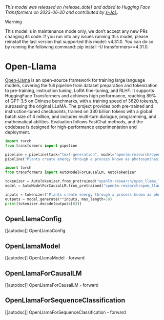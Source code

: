 <!--Copyright 2023 The HuggingFace Team. All rights reserved.

Licensed under the Apache License, Version 2.0 (the "License"); you may not use this file except in compliance with
the License. You may obtain a copy of the License at

http://www.apache.org/licenses/LICENSE-2.0

Unless required by applicable law or agreed to in writing, software distributed under the License is distributed on
an "AS IS" BASIS, WITHOUT WARRANTIES OR CONDITIONS OF ANY KIND, either express or implied. See the License for the
specific language governing permissions and limitations under the License.

⚠️ Note that this file is in Markdown but contain specific syntax for our doc-builder (similar to MDX) that may not be
rendered properly in your Markdown viewer.

-->
*This model was released on {release_date} and added to Hugging Face Transformers on 2023-06-20 and contributed by [s-JoL](https://huggingface.co/s-JoL).*

> [!WARNING]
> This model is in maintenance mode only, we don’t accept any new PRs changing its code. If you run into any issues running this model, please reinstall the last version that supported this model: v4.31.0. You can do so by running the following command: pip install -U transformers==4.31.0.

# Open-Llama

[Open-Llama](https://github.com/s-JoL/Open-Llama) is an open-source framework for training large language models, covering the full pipeline from dataset preparation and tokenization to pre-training, instruction tuning, LoRA fine-tuning, and RLHF. It supports HuggingFace Transformers and achieves high performance, reaching 89% of GPT-3.5 on Chinese benchmarks, with a training speed of 3620 tokens/s, surpassing the original LLaMA. The project provides both pre-trained and instruction-tuned checkpoints, trained on 330 billion tokens with a global batch size of 4 million, and includes multi-turn dialogue, programming, and mathematical abilities. Evaluation follows FastChat methods, and the codebase is designed for high-performance experimentation and deployment.

<hfoptions id="usage">
<hfoption id="Pipeline">

```py
import torch
from transformers import pipeline

pipeline = pipeline(task="text-generation", model="openlm-research/open_llama_7b", dtype="auto",)
pipeline("Plants create energy through a process known as photosynthesis.")
```

</hfoption>
<hfoption id="AutoModel">

```py
import torch
from transformers import AutoModelForCausalLM, AutoTokenizer

tokenizer = AutoTokenizer.from_pretrained("openlm-research/open_llama_7b")
model = AutoModelForCausalLM.from_pretrained("openlm-research/open_llama_7b", dtype="auto",)

inputs = tokenizer("Plants create energy through a process known as photosynthesis.", return_tensors="pt")
outputs = model.generate(**inputs, max_length=50)
print(tokenizer.decode(outputs[0]))
```

</hfoption>
</hfoptions>

## OpenLlamaConfig

[[autodoc]] OpenLlamaConfig

## OpenLlamaModel

[[autodoc]] OpenLlamaModel
    - forward

## OpenLlamaForCausalLM

[[autodoc]] OpenLlamaForCausalLM
    - forward

## OpenLlamaForSequenceClassification

[[autodoc]] OpenLlamaForSequenceClassification
    - forward
